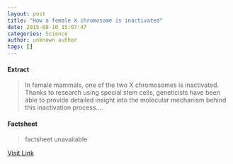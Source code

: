 ```yaml
---
layout: post
title: "How a female X chromosome is inactivated"
date: 2015-08-10 15:07:47
categories: Science
author: unknown author
tags: []
---
```



#### Extract
>In female mammals, one of the two X chromosomes is inactivated. Thanks to research using special stem cells, geneticists have been able to provide detailed insight into the molecular mechanism behind this inactivation process....

#### Factsheet
>factsheet unavailable

[Visit Link](http://www.sciencedaily.com/releases/2015/08/150810110747.htm)


